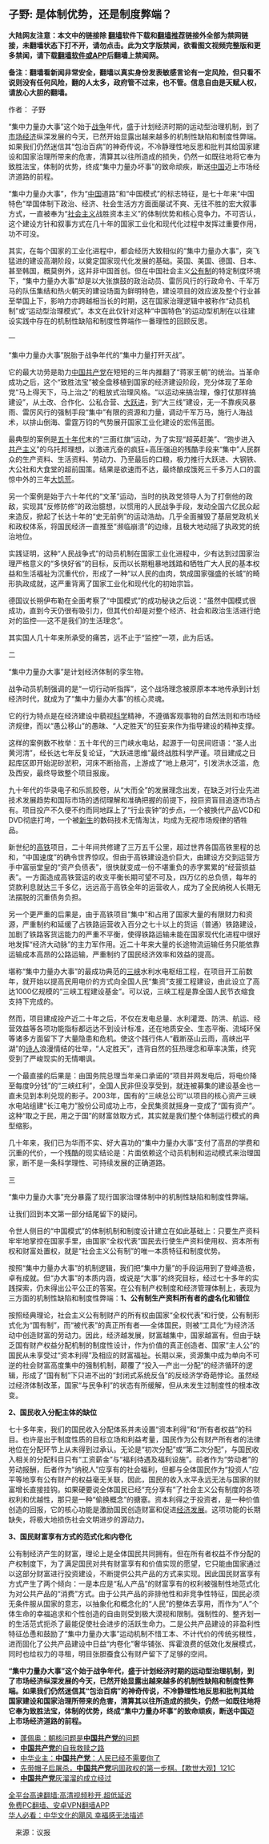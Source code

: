 <!-- 面包屑导航 --> <h2>子野: 是体制优势，还是制度弊端？</h2> <p class="notice"><b>大陆网友注意：本文中的链接除 <a href="https://github.com/bannedbook/fanqiang" >翻墙</a>软件下载和<a href="https://github.com/killgcd/justmysocks/blob/master/README.md">翻墙推荐</a>链接外全部为禁网链接，未翻墙状态下打不开，请勿点击。此为文字版禁闻，欲看图文视频完整版和更多禁闻，请下载<a href="https://github.com/bannedbook/fanqiang">翻墙软件或APP</a>后翻墙上禁闻网。</p><p>备注：翻墙看新闻非常安全，翻墙以真实身份发表敏感言论有一定风险，但只看不说则没有任何风险，翻的人太多，政府管不过来，也不管。信息自由是天赋人权，请放心大胆的翻墙。</b></p>  <div class="entry"> <p>作者： 子野</p> <p id="summary">“集中力量办大事”这个始于<a href="https://www.bannedbook.org/bnews/tag/%E6%88%98%E4%BA%89/" class="st_tag internal_tag" rel="tag" title="标签 战争 下的日志">战争</a>年代，盛于计划经济时期的运动型治理机制，到了<a href="https://www.bannedbook.org/bnews/tag/%e5%b8%82%e5%9c%ba%e7%bb%8f%e6%b5%8e/" class="st_tag internal_tag" rel="tag" title="标签 市场经济 下的日志">市场经济</a>纵深发展的今天，已然开始显露出越来越多的机制性缺陷和制度性弊端。如果我们仍然迷信其“包治百病”的神奇传说，不冷静理性地反思和批判其给国家建设和国家治理所带来的危害，清算其以往所造成的损失，仍然一如既往地将它奉为致胜法宝，体制的优势，终成“集中力量办坏事”的致命顽疾，断送<span class='wp_keywordlink_affiliate'><a href="https://www.bannedbook.org/" title="中国" target="_blank">中国</a></span>迈上市场经济道路的前程。</p> <p id="conimg">“集中力量办大事”，作为“<a href="https://www.bannedbook.org/bnews/tag/%E4%B8%AD%E5%9B%BD/" class="st_tag internal_tag" rel="tag" title="标签 中国 下的日志">中国</a>道路”和“中国模式”的标志特征，是七十年来“中国特色”举国体制下政治、经济、社会生活方方面面屡试不爽、无往不胜的宏大叙事方式，一直被奉为“<a href="https://www.bannedbook.org/bnews/tag/%e7%a4%be%e4%bc%9a%e4%b8%bb%e4%b9%89/" class="st_tag internal_tag" rel="tag" title="标签 社会主义 下的日志">社会主义</a>战胜资本主义”的体制优势和核心竞争力。不可否认，这个建设方针和叙事方式在几十年的国家工业化和现代化过程中发挥过重要作用，功不可没。</p> <p>其实，在每个国家的工业化进程中，都会经历大致相似的“集中力量办大事”，突飞猛进的建设高潮阶段，以奠定国家现代化发展的基础。英国、美国、德国、日本、甚至韩国，概莫例外，这并非中国首创。但在中国社会主义<a href="https://www.bannedbook.org/bnews/tag/%E5%85%AC%E6%9C%89%E5%88%B6/" class="st_tag internal_tag" rel="tag" title="标签 公有制 下的日志">公有制</a>的特定制度环境下，“集中力量办大事”却是以大张旗鼓的政治动员、雷厉风行的行政命令、千军万马的队伍集结和热火朝天的建设场面为鲜明特色，建设项目的效应波及整个行业甚至举国上下，影响力亦跨越相当长的时期，这在国家治理逻辑中被称作“动员机制”或“运动型治理模式”。本文在此仅针对这种“中国特色”的运动型机制在以往建设实践中存在的机制性缺陷和制度性弊端作一番理性的回顾反思。</p> <p>一</p> <p>“集中力量办大事”脱胎于战争年代的“集中力量打歼灭战”。</p> <p>它的最大功劳是助力<a href="https://www.bannedbook.org/bnews/tag/%e4%b8%ad%e5%9b%bd%e5%85%b1%e4%ba%a7%e5%85%9a/" class="st_tag internal_tag" rel="tag" title="标签 中国共产党 下的日志">中国共产党</a>在短短的三年内推翻了“蒋家王朝”的统治。当革命成功之后，这个“致胜法宝”被全盘移植到国家的经济建设阶段，充分体现了革命党“马上得天下，马上治之”的粗放式治理风格。“以运动来搞治理，像打仗那样搞建设”，从土改、合作化、公私合营、<span class='wp_keywordlink'><a href="https://www.bannedbook.org/forum2/topic242.html" title="大跃进亲历记" target="_blank">大跃进</a></span>，到“大三线”建设，无一不靠疾风暴雨、雷厉风行的强制手段“集中”有限的资源和力量，调动千军万马，施行人海战术，以排山倒海、雷霆万钧的气势展开国家工业化建设的宏伟蓝图。</p> <p>最典型的案例是<span class='wp_keywordlink'><a href="https://www.bannedbook.org/forum2/topic1267.html" title="《五十年代底尘埃》" target="_blank">五十年代</a></span>末的“三面红旗”运动，为了实现“超英赶美”、“跑步进入<span class='wp_keywordlink'><a href="https://www.bannedbook.org/forum2/topic6177.html" title="《共产主义的终极目的》" target="_blank">共产主义</a></span>”的乌托邦理想，以激进亢奋的疯狂+高压强迫的残酷手段来“集中”人民群众的生产资料、生活资料、劳动力、乃至最后的口粮，极力推行大跃进、大钢铁、大公社和大食堂的超前国策。结果是欲速而不达，最终酿成饿死三千多万人口的震惊中外的三年<span class='wp_keywordlink'><a href="https://www.bannedbook.org/forum2/topic255.html" title="https://www.bannedbook.org/forum2/topic255.html" target="_blank">大饥荒</a></span>。</p> <p>另一个案例是始于六十年代的“文革”运动，当时的执政党领导人为了打倒他的政敌，实现其“反修防修”的政治臆想，以惯用的人民战争手段，发动全国六亿民众起来造反，掀起了长达十年的“史无前例”的运动浩劫。几乎全面摧毁了基层党政机关和政权体系，将国民经济一直推至“濒临崩溃”的边缘，且极大地动摇了执政党的统治地位。</p>  <p>实践证明，这种“人民战争式”的动员机制在国家工业化进程中，少有达到过国家治理严格意义的“多快好省”的目标，反而以长期粗暴地践踏和牺牲广大人民的基本权益和生活福祉为沉重代价，形成了一种“以人民的血肉，筑成国家强盛的长城”的畸形执政成就，这严重背离了国家工业化和现代化的初始宗旨。</p> <p>德国议长朔伊布勒在全面考察了“中国模式”的成功秘诀之后说：“虽然中国模式很成功，直到今天仍很有吸引力，但其代价却是对整个经济、社会和政治生活进行绝对的监控—&#8211;这不是我们的生活理念”。</p> <p>其实国人几十年来所承受的痛苦，远不止于“监控”一项，此为后话。</p> <p>二</p> <p>“集中力量办大事”是计划经济体制的孪生物。</p> <p>战争动员机制强调的是“一切行动听指挥”，这个战场理念被原原本本地传承到计划经济时代，就成为了“集中力量办大事”的核心灵魂。</p> <p>它的行为特点是在经济建设中藐视<span class='wp_keywordlink'><a href="https://www.bannedbook.org/forum11/topic309.html" title="禁片：“科学”的棍子" target="_blank">科学</a></span>精神，不遵循客观事物的自然法则和市场经济规律，而以“愚公移山”的愚昧、“人定胜天”的狂妄来作为指导建设的精神支撑。</p> <p>这样的案例数不枚举：五十年代的三门峡水电站，起源于一句民间诳语：“圣人出黄河清”，经长达七年反复论证，“大跃进思维”最终战胜科学严谨。项目建成之日起库区即开始泥砂淤积，河床不断抬高，上游成了“地上悬河”，引发洪水泛滥，危及西安，最终导致整个项目报废。</p> <p>九十年代的华录电子和乐凯胶卷，从“大而全”的发展理念出发，在缺乏对行业先进技术发展趋势和国际市场的透彻理解和准确把握的前提下，投巨资盲目追逐市场占有。项目投产不久便不约而同地踩上了“行业丧钟”的步点，一个被换代产品VCD和DVD彻底打垮，一个被<span class='wp_keywordlink'><a href="https://www.bannedbook.org/forum2/topic1642.html" title="正见网《新生》" target="_blank">新生</a></span>的数码技术无情淘汰，均成为无视市场规律的牺牲品。</p>  <p>新世纪的<a href="https://www.bannedbook.org/bnews/tag/%e9%ab%98%e9%93%81/" class="st_tag internal_tag" rel="tag" title="标签 高铁 下的日志">高铁</a>项目，二十年间共修建了三万五千公里，超过世界各国高铁里程的总和，“中国速度”的确令世界惊叹。但由于高铁建设造价巨大，由建设方交到运营方手中富丽堂皇的“资产负债表”，很快就变成一份不堪重负的赤字累累的“经营损益表”。一方面造成高铁营运的收支平衡长期可望不可及，四万亿的总负债，每年的贷款利息就达三千多亿，远远高于高铁全年的运营收人，成为了全民纳税人长期无法摆脱的沉重债务负担。</p> <p>另一个更严重的后果是，由于高铁项目“集中”和占用了国家大量的有限财力和资源，严重制约和延缓了占铁路运营收入百分之七十以上的货运（普通）铁路建设，加剧了铁路客货运能力的严重不平衡，使得铁路运输未能在国家现代化进程中很好地发挥“经济大动脉”的主力军作用。近二十年来大量的长途物流运输任务只能依靠运输成本高昂的公路运输，严重制约了国民经济效率和效益的提高。</p> <p>堪称“集中力量办大事”的最成功典范的<a href="https://www.bannedbook.org/bnews/tag/%e4%b8%89%e5%b3%a1/" class="st_tag internal_tag" rel="tag" title="标签 三峡 下的日志">三峡</a>水利水电枢纽工程，在项目开工前数年，就开始以提高民用电价的方式向全国人民“集资”支援工程建设，由此设立了高达1000亿规模的“三峡工程建设基金”。可以说，三峡工程是靠全国人民节衣缩食支持下完成的。</p> <p>然而，项目建成投产近二十年之后，不仅在发电总量、水利灌溉、防洪、航运、经营效益等各项功能指标都远达不到设计标准，还在地质安全、生态平衡、流域环保等诸多方面留下了大量隐患和危机。使这个践行伟人“截断巫山云雨，高峡出平湖”的<span class='wp_keywordlink'><a href="https://www.bannedbook.org/forum11/topic295.html" title="禁片：诗人的悲歌" target="_blank">诗人</a></span>浪漫情结的壮举，“人定胜天”，违背自然的狂热理念和草率决策，终究受到了严峻现实的无情嘲讽。</p> <p>一个最直接的后果是：由国务院总理当年亲口承诺的“项目并网发电后，将电价降至每度9分钱”的“三峡红利”，全国人民非但没享受到，就连被募集的建设基金也一直未见到本利兑现的影子。2003年，国有的“三峡总公司”以项目的核心资产三峡水电站组建“长江电力”股份公司成功上市，全民集资就摇身一变成了“国有资产”。这种“取之于民，用之于国”的财富敛取方式，其实就是我们整个体制运行模式的典型缩影。</p> <p>几十年来，我们已为华而不实、好大喜功的“集中力量办大事”支付了高昂的学费和沉重的代价，一个残酷的现实结论是：片面依赖这个动员机制和运动模式来治理国家，断不是一条科学理性、可持续发展的正确道路。</p> <p>三</p> <p>“集中力量办大事”充分暴露了现行国家治理体制中的机制性缺陷和制度性弊端。</p> <p>让我们回到本文第一部分结尾留下的疑问。</p>  <p>令世人侧目的“中国模式”的体制机制和制度设计建立在如此基础上：只要生产资料牢牢地掌控在国家手里，由国家“全权代表”国民去行使生产资料使用权、资本所有权和财富处置权，就是“社会主义公有制”的唯一本质特征和制度优势。</p> <p>按照“集中力量办大事”的机制逻辑，我们把“集中力量”的手段运用到了登峰造极，卓有成就。但“办大事”的本质内涵，或说是“大事”的终究目标，经过七十多年的实践探索，仍未得出公平公正的答案。在公有制产权制度和经济管理体制上，表现为三方面的机制性缺陷和制度性弊端：<strong>1、公有制生产资料所有者的虚名化和错位</strong></p> <p>按照经典理论，社会主义公有制财产的所有权由国家“全权代表”和行使，公有制形式化为“国有制”，而“被代表”的真正所有者—–全体国民，则被“工具化”为经济活动中创造财富的劳动力。因此，经济越发展，财富越集中，国家越富有。但由于缺乏国有财产权益分配机制的制度性设计，作为价值的真正创造者、国家“主人公”的国民从未享受过“资本利得”及相应的财富福祉。长期以来，资源集中成为单向不可逆的社会财富高度集中的强制机制，颠覆了“投入—产出一分配”的经济循环的逻辑，形成了“国有制”下只进不出的“封闭式系统反刍”的反经济学奇葩悖论。虽然经过经济体制改革，国家“与民争利”的状态有所缓解，但从未发生过制度性的根本改变。</p> <p><strong>2、国民收入分配主体的缺位</strong></p> <p>七十多年来，我们的国民收入分配体系并未设置“资本利得”和“所有者权益”的科目。也许是出于制度性质的目标立场和利益考量，国民作为公有财产所有者的法律地位在分配环节上从未得到过承认。无论是“初次分配”或“第二次分配”，与国民收入相关的分配科目只有“工资薪金”与“福利待遇及福利设施”。前者作为“劳动者”的劳动报酬，后者作为“纳税人”应享有的社会福利，但都与全体国民作为“投资人”应平等地享有公有财产的权益毫无关联，因此，国民的收入水平永远无法与国家的财富增长直接挂钩。如果硬要说全体国民已经“充分享有”了社会主义公有制度的各项权利和优越性，那只是一种“偷换概念”的搪塞。资本利得之于投资者，是一种价值创造的回报，它的核心功能是激励国民创造财富和促进<span class='wp_keywordlink'><a href="https://www.bannedbook.org/forum2/topic869.html" title="宪政、法治和经济发展——走向市场经济的制度保障" target="_blank">经济发展</a></span>。这项功能的长期缺失，将极大地损伤社会文明进步的源动力。</p> <p><strong>3、国民财富享有方式的范式化和内卷化</strong></p> <p>公有制经济产生的财富，理论上是全体国民共同拥有。但在所有者权益不作分配的产权制度下，为了满足国民对共有财富享有和价值实现的愿望，它只能由国家通过以这部分财富进行投资建设，不断提供公共产品的方式来实现。因此国民财富享有方式产生了两个倾向：一是本应是“私人产品”的财富享有的权利被强制性地范式化为对公共产品的“消费”方式。由于公共产品的非排他性和非竞争性特征，国民必须无条件服从国家的意志，以抽象化和概念化的“人民”的整体去享用，而作为“人”个体生命的幸福追求和个性创造的自由则受到极大漠视和限制。强制性的、整齐划一的生活范式扼杀了最能促使社会进步的活跃生命力。二是公共产品建设的非盈利性特征怂恿和鼓励了“集中力量办大事”运动机制不惜工本、不计代价的传统劣根性，进而固化了公共产品建设中日益“内卷化”奢华铺张、挥霍浪费的低效化发展模式，同时也给权力的寻租，明目张胆蚕食公有财产留下了足够的空间。</p> <p><strong>“集中力量办大事”这个始于战争年代，盛于计划经济时期的运动型治理机制，到了市场经济纵深发展的今天，已然开始显露出越来越多的机制性缺陷和制度性弊端。如果我们仍然迷信其“包治百病”的神奇传说，不冷静理性地反思和批判其给国家建设和国家治理所带来的危害，清算其以往所造成的损失，仍然一如既往地将它奉为致胜法宝，体制的优势，终成“集中力量办坏事”的致命顽疾，断送中国迈上市场经济道路的前程。</strong></p> <div id="taboola-mid-1"></div>  <ul class='op-related-articles' title='相关阅读'> <li><a href='https://www.bannedbook.org/bnews/headline/20220714/1757970.html' target='_blank'>蓬佩奥：朝核问题是<b>中国共产党</b>的问题</a></li> <li><a href='https://www.bannedbook.org/bnews/baitai/20220708/1755451.html' target='_blank'><b>中国共产党</b>的自我救赎之路</a></li> <li><a href='https://www.bannedbook.org/bnews/comments/20220628/1751257.html' target='_blank'>中华业主：<b>中国共产党</b>：人民已经不需要你了</a></li> <li><a href='https://www.bannedbook.org/bnews/bannedvideo/20220424/1723945.html' target='_blank'>先带帽子后屠杀，<b>中国共产党</b>巩固政权的第一步棋。【欺世大观】121C</a></li> <li><a href='https://www.bannedbook.org/bnews/lifebaike/20220420/1721787.html' target='_blank'><b>中国共产党</b>灰溜溜的成立经过</a></li> </ul> <p class="texttj"> <a href="https://github.com/bannedbook/fanqiang/wiki/V2ray%E6%9C%BA%E5%9C%BA" target="_blank">全平台高速翻墙:高清视频秒开,超低延迟</a><br/> <a href="https://github.com/bannedbook/fanqiang/wiki/%E7%A6%81%E9%97%BB%E7%BD%91%E5%AE%89%E5%8D%93%E7%BF%BB%E5%A2%99%E6%96%B0%E9%97%BBAPP" target="_blank">免费PC翻墙、安卓VPN翻墙APP</a><br/> <a href="https://www.bannedbook.org/bnews/comments/20220220/1694796.html" target="_blank">华人必看：中华文化的飓风 幸福感无法描述</a> </p> <p class="src-info">　来源：议报 </p><a name='sharetosocial'></a>  <div style="margin-bottom:5px;padding-bottom:5px;clear:both"> <div id="archive-pix-1" class="banner-ads"> <!-- AuctionX Display platform tag START --> <div id="27602x728x90x621x_ADSLOT1" clicktrack="%%CLICK_URL_ESC%%"></div>  <!-- AuctionX Display platform tag END --> </div> <div id="archive-pix-2" class="banner-ads"> <!-- AuctionX Display platform tag START --> <div id="27556x300x250x621x_ADSLOT1" clicktrack="%%CLICK_URL_ESC%%" style="margin:0 auto;text-align:center"></div>  <!-- AuctionX Display platform tag END --> </div> </div>  <div id="archive-pix-1" class="banner-ads"> <!-- AuctionX Display platform tag START --> <div id="27603x728x90x621x_ADSLOT1" clicktrack="%%CLICK_URL_ESC%%"></div>  <!-- AuctionX Display platform tag END --> </div> </div><!--END ENTRY--> 